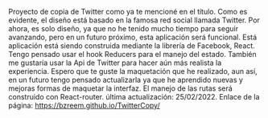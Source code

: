 Proyecto de copia de Twitter como ya te mencioné en el título. 
Como es evidente, el diseño está basado en la famosa red social llamada Twitter. 
Por ahora, es solo diseño, ya que no he tenido mucho tiempo para seguir avanzando, pero en un futuro próximo, esta aplicación será funcional.
Está aplicación está siendo construida mediante la librería de Facebook, React.
Tengo pensado usar el hook Reducers para el manejo del estado.
También me gustaría usar la Api de Twitter para hacer aún más realista la experiencia.
Espero que te guste la maquetación que he realizado, aun así, en un futuro tengo pensado actualizarla ya que he aprendido nuevas y mejoras formas de maquetar la interfaz.
El manejo de las rutas será construido con React-router.
última actualización: 25/02/2022.
Enlace de la página: https://bzreem.github.io/TwitterCopy/
